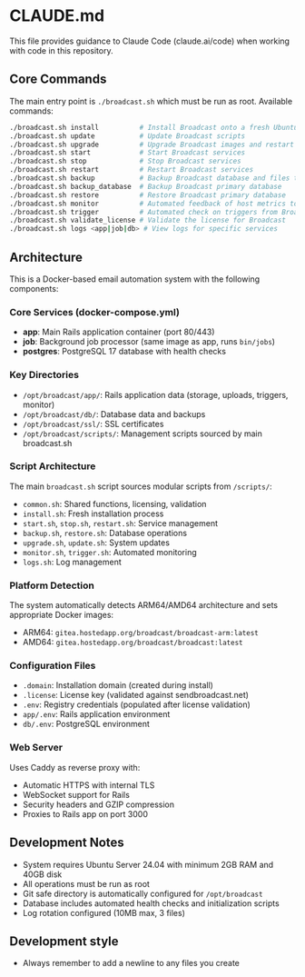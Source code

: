 # CLAUDE.md

This file provides guidance to Claude Code (claude.ai/code) when working with code in this repository.

## Core Commands

The main entry point is `./broadcast.sh` which must be run as root. Available commands:

```bash
./broadcast.sh install          # Install Broadcast onto a fresh Ubuntu server
./broadcast.sh update           # Update Broadcast scripts
./broadcast.sh upgrade          # Upgrade Broadcast images and restart the system
./broadcast.sh start            # Start Broadcast services
./broadcast.sh stop             # Stop Broadcast services
./broadcast.sh restart          # Restart Broadcast services
./broadcast.sh backup           # Backup Broadcast database and files to S3
./broadcast.sh backup_database  # Backup Broadcast primary database
./broadcast.sh restore          # Restore Broadcast primary database
./broadcast.sh monitor          # Automated feedback of host metrics to the dashboard
./broadcast.sh trigger          # Automated check on triggers from Broadcast to the host
./broadcast.sh validate_license # Validate the license for Broadcast
./broadcast.sh logs <app|job|db> # View logs for specific services
```

## Architecture

This is a Docker-based email automation system with the following components:

### Core Services (docker-compose.yml)
- **app**: Main Rails application container (port 80/443)
- **job**: Background job processor (same image as app, runs `bin/jobs`)
- **postgres**: PostgreSQL 17 database with health checks

### Key Directories
- `/opt/broadcast/app/`: Rails application data (storage, uploads, triggers, monitor)
- `/opt/broadcast/db/`: Database data and backups
- `/opt/broadcast/ssl/`: SSL certificates
- `/opt/broadcast/scripts/`: Management scripts sourced by main broadcast.sh

### Script Architecture
The main `broadcast.sh` script sources modular scripts from `/scripts/`:
- `common.sh`: Shared functions, licensing, validation
- `install.sh`: Fresh installation process
- `start.sh`, `stop.sh`, `restart.sh`: Service management
- `backup.sh`, `restore.sh`: Database operations
- `upgrade.sh`, `update.sh`: System updates
- `monitor.sh`, `trigger.sh`: Automated monitoring
- `logs.sh`: Log management

### Platform Detection
The system automatically detects ARM64/AMD64 architecture and sets appropriate Docker images:
- ARM64: `gitea.hostedapp.org/broadcast/broadcast-arm:latest`
- AMD64: `gitea.hostedapp.org/broadcast/broadcast:latest`

### Configuration Files
- `.domain`: Installation domain (created during install)
- `.license`: License key (validated against sendbroadcast.net)
- `.env`: Registry credentials (populated after license validation)
- `app/.env`: Rails application environment
- `db/.env`: PostgreSQL environment

### Web Server
Uses Caddy as reverse proxy with:
- Automatic HTTPS with internal TLS
- WebSocket support for Rails
- Security headers and GZIP compression
- Proxies to Rails app on port 3000

## Development Notes

- System requires Ubuntu Server 24.04 with minimum 2GB RAM and 40GB disk
- All operations must be run as root
- Git safe directory is automatically configured for `/opt/broadcast`
- Database includes automated health checks and initialization scripts
- Log rotation configured (10MB max, 3 files)

## Development style
- Always remember to add a newline to any files you create
